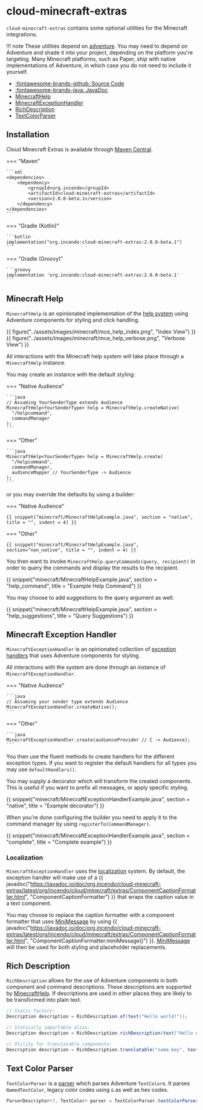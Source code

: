 # cloud-minecraft-extras

`cloud-minecraft-extras` contains some optional utilities for the Minecraft integrations.

<!-- prettier-ignore -->
!!! note
    These utilities depend on [adventure](https://docs.advntr.dev/). You may need to depend on Adventure and shade it
    into your project, depending on the platform you're targeting. Many Minecraft platforms, such as Paper, ship with
    native implementations of Adventure, in which case you do not need to include it yourself.

<div class="grid cards" markdown>

- [:fontawesome-brands-github: Source Code](https://github.com/Incendo/cloud-minecraft/tree/master/cloud-minecraft-extras)
- [:fontawesome-brands-java: JavaDoc](https://javadoc.io/doc/org.incendo/cloud-minecraft-extras)
- [MinecraftHelp](#minecraft-help)
- [MinecraftExceptionHandler](#minecraft-exception-handler)
- [RichDescription](#rich-description)
- [TextColorParser](#text-color-parser)

</div>

## Installation

Cloud Minecraft Extras is available through [Maven Central](https://central.sonatype.com/artifact/org.incendo/cloud-minecraft-extras).

<!-- prettier-ignore -->
=== "Maven"

    ```xml
    <dependencies>
        <dependency>
            <groupId>org.incendo</groupId>
            <artifactId>cloud-minecraft-extras</artifactId>
            <version>2.0.0-beta.1</version>
        </dependency>
    </dependencies>
    ```

=== "Gradle (Kotlin)"

    ```kotlin
    implementation("org.incendo:cloud-minecraft-extras:2.0.0-beta.1")
    ```

=== "Gradle (Groovy)"

    ```groovy
    implementation 'org.incendo:cloud-minecraft-extras:2.0.0-beta.1'
    ```

## Minecraft Help

`MinecraftHelp` is an opinionated implementation of the [help system](../core/index.md#help-generation) using
Adventure components for styling and click handling.

{{ figure("../assets/images/minecraft/mce_help_index.png", "Index View") }}
{{ figure("../assets/images/minecraft/mce_help_verbose.png", "Verbose View") }}

All interactions with the Minecraft help system will take place through a `MinecraftHelp` instance.

You may create an instance with the default styling:

<!-- prettier-ignore -->
=== "Native Audience"

    ```java
    // Assuming YourSenderType extends Audience
    MinecraftHelp<YourSenderType> help = MinecraftHelp.createNative(
      "/helpcommand",
      commandManager
    );
    ```

=== "Other"

    ```java
    MinecraftHelp<YourSenderType> help = MinecraftHelp.create(
      "/helpcommand",
      commandManager,
      audienceMapper // YourSenderType -> Audience
    );
    ```

or you may override the defaults by using a builder:

<!-- prettier-ignore -->
=== "Native Audience"

    {{ snippet("minecraft/MinecraftHelpExample.java", section = "native", title = "", indent = 4) }}

=== "Other"

    {{ snippet("minecraft/MinecraftHelpExample.java", section="non_native", title = "", indent = 4) }}

You then want to invoke `MinecraftHelp.queryCommands(query, recipient)` in order to query the commands
and display the results to the recipient.

{{ snippet("minecraft/MinecraftHelpExample.java", section = "help_command", title = "Example Help Command") }}

You may choose to add suggestions to the query argument as well:

{{ snippet("minecraft/MinecraftHelpExample.java", section = "help_suggestions", title = "Query Suggestions") }}

## Minecraft Exception Handler

`MinecraftExceptionHandler` is an opinionated collection of [exception handlers](../core/index.md#exception-handling)
that uses Adventure components for styling.

All interactions with the system are done through an instance of `MinecraftExceptionHandler`.

<!-- prettier-ignore -->
=== "Native Audience"

    ```java
    // Assuming your sender type extends Audience
    MinecraftExceptionHandler.createNative();
    ```

=== "Other"

    ```java
    MinecraftExceptionHandler.create(audienceProvider // C -> Audience);
    ```

You then use the fluent methods to create handlers for the different exception types.
If you want to register the default handlers for all types you may use `defaultHandlers()`.

You may supply a decorator which will transform the created components. This is useful if you
want to prefix all messages, or apply specific styling.

{{ snippet("minecraft/MinecraftExceptionHandlerExample.java", section = "native", title = "Example decorator") }}

When you're done configuring the builder you need to apply it to the command manager by using
`registerTo(CommandManager)`.

{{ snippet("minecraft/MinecraftExceptionHandlerExample.java", section = "complete", title = "Complete example") }}

### Localization

`MinecraftExceptionHandler` uses the [localization](../localization/index.md) system. By default, the exception
handler will make use of a
{{ javadoc("https://javadoc.io/doc/org.incendo/cloud-minecraft-extras/latest/org/incendo/cloud/minecraft/extras/ComponentCaptionFormatter.html", "ComponentCaptionFormatter") }}
that wraps the caption value in a text component.

You may choose to replace the caption formatter with a component formatter that uses [MiniMessage](https://docs.advntr.dev/minimessage/index.html) by using
{{ javadoc("https://javadoc.io/doc/org.incendo/cloud-minecraft-extras/latest/org/incendo/cloud/minecraft/extras/ComponentCaptionFormatter.html", "ComponentCaptionFormatter.miniMessage()") }}.
[MiniMessage](https://docs.advntr.dev/minimessage/index.html) will then be used for both styling and placeholder replacements.

## Rich Description

`RichDescription` allows for the use of Adventure components in both component and command descriptions.
These descriptions are supported by [MinecraftHelp](#minecraft-help). If descriptions are used in other places
they are likely to be transformed into plain text.

```java
// Static factory:
Description description = RichDescription.of(text("Hello world!"));

// Statically importable alias:
Description description = RichDescription.richDescription(text("Hello world!"));

// Utility for translatable components:
Description description = RichDescription.translatable("some.key", text("an arg"));
```

## Text Color Parser

`TextColorParser` is a [parser](../core/index.md#parsers) which parses Adventure `TextColor`s.
It parses `NamedTextColor`, legacy color codes using `&` as well as hex codes.

```java
ParserDescriptor<?, TextColor> parser = TextColorParser.textColorParser();
```
